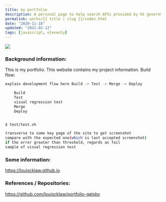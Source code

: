 ```yaml
---
title: my portfolio
description: A personal page to help search APIs provided by hk government. Also trying using gatsby.
permalink: works/{{ title | slug }}/index.html
date: "2020-11-18"
updated: "2021-02-12"
tags: [javascript, eleventy]
---
```


![](/images/works/my-portfolio.avif)


### Background information:

This is my portfolio. This website contains my project information.
Build flow:

```bash
explain development flow here Build -> Test -> Merge -> Deploy

    Build
    Test
    visual regression test
    Merge
    Deploy


$ test/test.sh

transverse to some key page of the site to get screenshot
compare with the expected one(which is last accepted screenshot)
if the error greater than threshold, regards as fail
sample of visual regression test

```

### Some information:

<a href="https://louiscklaw.github.io/">https://louiscklaw.github.io</a>


### References / Repositories:

<a href="https://github.com/louiscklaw/portfolio-gatsby">https://github.com/louiscklaw/portfolio-gatsby</a>
